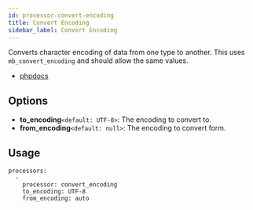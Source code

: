 ```yaml
---
id: processor-convert-encoding
title: Convert Encoding
sidebar_label: Convert Encoding
---
```


Converts character encoding of data from one type to another. This uses `mb_convert_encoding` and should allow the same values.

- [phpdocs](https://www.php.net/manual/en/function.mb-convert-encoding.php)

## Options

- **to_encoding**`<default: UTF-8>`: The encoding to convert to.
- **from_encoding**`<default: null>`: The encoding to convert form.

## Usage

```
processors:
  -
    processor: convert_encoding
    to_encoding: UTF-8
    from_encoding: auto
```
